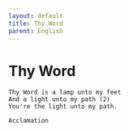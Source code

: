 ```yaml
---
layout: default
title: Thy Word
parent: English
---
```

# Thy Word
```
Thy Word is a lamp unto my feet
And a light unto my path (2)
You're the light unto my path.
```

`Acclamation`